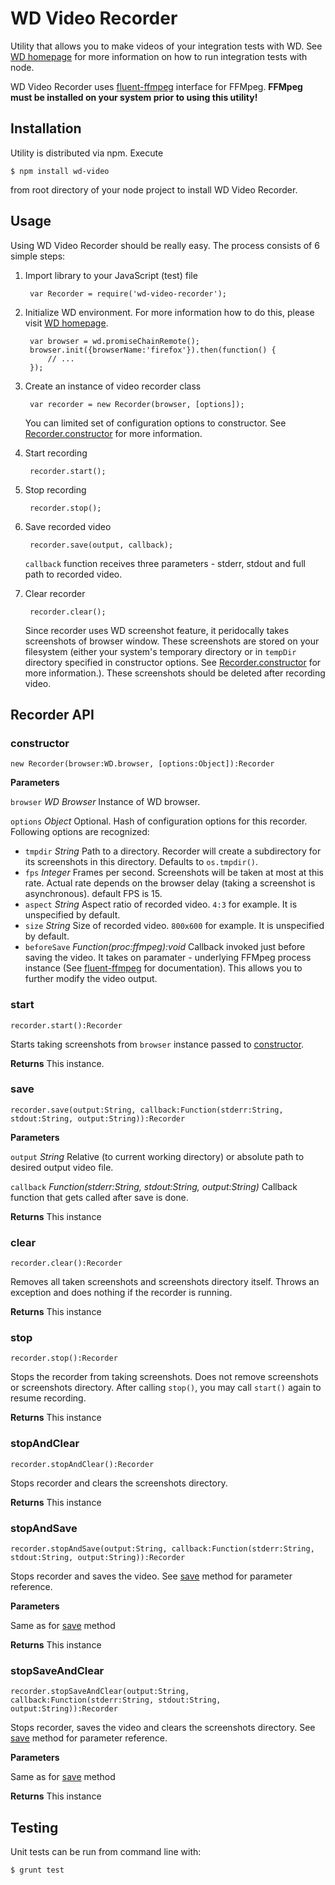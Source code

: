 WD Video Recorder
=================

Utility that allows you to make videos of your integration tests with WD.
See [WD homepage](https://github.com/admc/wd) for more information on how to run integration tests with node.

WD Video Recorder uses [fluent-ffmpeg](https://github.com/schaermu/node-fluent-ffmpeg) interface for FFMpeg. **FFMpeg must be installed on your system prior to using this utility!**

## Installation

Utility is distributed via npm. Execute
	
	$ npm install wd-video

from root directory of your node project to install WD Video Recorder.

## Usage

Using WD Video Recorder should be really easy. The process consists of 6 simple steps:

1. Import library to your JavaScript (test) file
	
		var Recorder = require('wd-video-recorder');
		
2. Initialize WD environment. For more information how to do this, please visit [WD homepage](https://github.com/admc/wd).

		var browser = wd.promiseChainRemote();
		browser.init({browserName:'firefox'}).then(function() {
			// ...
		});


2. Create an instance of video recorder class

		var recorder = new Recorder(browser, [options]);
		
	You can limited set of configuration options to constructor. See [Recorder.constructor](#recorder.constructor) for more information.

3. Start recording

		recorder.start();
		
4. Stop recording

		recorder.stop();
		
5. Save recorded video

		recorder.save(output, callback);
		
	`callback` function receives three parameters - stderr, stdout and full path to recorded video.
	
6. Clear recorder

		recorder.clear();
		
	Since recorder uses WD screenshot feature, it peridocally takes screenshots of browser window. These screenshots are stored on your filesystem (either your system's temporary directory or in `tempDir` directory specified in constructor options. See [Recorder.constructor](#recorder.constructor) for more information.). These screenshots should be deleted after recording video.
	
## Recorder API

### <a name="recorder.constructor"></a>constructor

`new Recorder(browser:WD.browser, [options:Object]):Recorder`

**Parameters**

`browser` *WD Browser* Instance of WD browser.

`options` *Object* Optional. Hash of configuration options for this recorder. Following options are recognized:

- `tmpdir` *String* Path to a directory. Recorder will create a subdirectory for its screenshots in this directory. Defaults to `os.tmpdir()`.
- `fps` *Integer* Frames per second. Screenshots will be taken at most at this rate. Actual rate depends on the browser delay (taking a screenshot is asynchronous). default FPS is 15.
- `aspect` *String* Aspect ratio of recorded video. `4:3` for example. It is unspecified by default.
- `size` *String* Size of recorded video. `800x600` for example. It is unspecified by default.
- `beforeSave` *Function(proc:ffmpeg):void* Callback invoked just before saving the video. It takes on paramater - underlying FFMpeg process instance (See [fluent-ffmpeg](https://github.com/schaermu/node-fluent-ffmpeg) for documentation). This allows you to further modify the video output.


### start

`recorder.start():Recorder`

Starts taking screenshots from `browser` instance passed to [constructor](#recorder.constructor).

**Returns** This instance.

### <a name="recorder.save"></a>save

`recorder.save(output:String, callback:Function(stderr:String, stdout:String, output:String)):Recorder`

**Parameters**

`output` *String* Relative (to current working directory) or absolute path to desired output video file.

`callback` *Function(stderr:String, stdout:String, output:String)* Callback function that gets called after save is done.

**Returns** This instance

### clear

`recorder.clear():Recorder`

Removes all taken screenshots and screenshots directory itself. Throws an exception and does nothing if the recorder is running.

**Returns** This instance

### stop

`recorder.stop():Recorder`

Stops the recorder from taking screenshots. Does not remove screenshots or screenshots directory. After calling `stop()`, you may call `start()` again to resume recording.

**Returns** This instance

### stopAndClear

`recorder.stopAndClear():Recorder`

Stops recorder and clears the screenshots directory.

**Returns** This instance

### stopAndSave

`recorder.stopAndSave(output:String, callback:Function(stderr:String, stdout:String, output:String)):Recorder`

Stops recorder and saves the video. See [save](#recorder.save) method for parameter reference.

**Parameters**

Same as for [save](#recorder.save) method

**Returns** This instance

### stopSaveAndClear

`recorder.stopSaveAndClear(output:String, callback:Function(stderr:String, stdout:String, output:String)):Recorder`

Stops recorder, saves the video and clears the screenshots directory. See [save](#recorder.save) method for parameter reference.

**Parameters**

Same as for [save](#recorder.save) method

**Returns** This instance

## Testing

Unit tests can be run from command line with:

	$ grunt test











